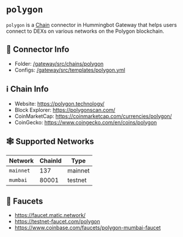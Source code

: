 # `polygon`

`polygon` is a [Chain](/chains) connector in Hummingbot Gateway that helps users connect to DEXs on various networks on the Polygon blockchain.

## 📁 Connector Info

* Folder: [/gateway/src/chains/polygon](https://github.com/hummingbot/gateway/tree/main/src/chains/polygon)
* Configs: [/gateway/src/templates/polygon.yml](https://github.com/hummingbot/gateway/tree/main/src/templates/polygon.yml)

## ℹ️ Chain Info

* Website: https://polygon.technology/
* Block Explorer: https://polygonscan.com/
* CoinMarketCap: https://coinmarketcap.com/currencies/polygon/
* CoinGecko: https://www.coingecko.com/en/coins/polygon

## 🕸️ Supported Networks

| Network | ChainId | Type |
|---------|---------|------|
| `mainnet` | 137 | mainnet |
| `mumbai` | 80001 | testnet |

## 🚰 Faucets

* https://faucet.matic.network/
* https://testnet-faucet.com/polygon
* https://www.coinbase.com/faucets/polygon-mumbai-faucet